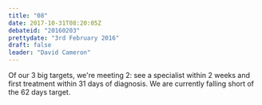 ```yaml
---
title: "08"
date: 2017-10-31T08:20:05Z
debateid: "20160203"
prettydate: "3rd February 2016"
draft: false
leader: "David Cameron"
---
```


Of our 3 big targets, we're meeting 2: see a specialist within 2 weeks and first treatment within 31 days of diagnosis. We are currently falling short of the 62 days target.